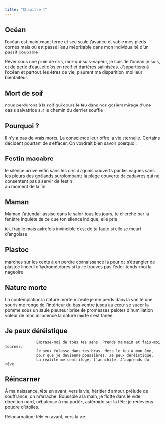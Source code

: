 ```yaml
---
title: "Chapitre 4"
---
```


## Océan ##

l’océan est maintenant terne et sec 
seule j’avance et sable mes pieds cornés 
mais où est passé l’eau 
méprisable dans mon individualité d’un passif coupable 


Rêver sous une pluie de cris, moi-qui-suis-vapeur, 
je suis de l’océan je suis, 
et de perle d’eau, et d’os en récif et d’artères salinisées. 
J’appartiens à l’océan et partout, 
les êtres de vie, 
pleurent ma disparition, moi leur bienfaiteur. 


## Mort de soif ## 

nous perdurons 
à la soif qui cours
le feu dans nos gosiers 
mirage d’une oasis salvatrice
sur le chemin du dernier souffle 


## Pourquoi ? ##

Il n’y a pas de vrais morts. 
La conscience leur offre la vie éternelle. 
Certains décident pourtant de s’effacer. 
On voudrait bien savoir pourquoi.


## Festin macabre ##

le silence arrive enfin
sans les cris d’agonis couverts par les vagues
sans les pleurs des goélands surplombants 
la plage couverte de cadavres
qui ne consentent pas 
à servir de festin  
au moment de la fin 


## Maman ##

Maman t’attendait 
assise dans le salon tous les jours, te cherche par la fenêtre 
inquiète de ce que ton silence indique, elle prie

ici, fragile mais autrefois invincible
c’est de ta faute si elle se meurt d’angoisse 


## Plastoc ##

marches sur les dents
à en perdre connaissance
la peur de s’étrangler de plastoc
linceul d’hydrométéores
si tu ne trouves pas l’éden
tends-moi la nageoire 


## Nature morte ##

La contemplation la nature morte m’avale 
je me perds dans la vanité
une souris me ronge de l’intérieur
du bas-ventre jusqu’au cœur 
se sucer la pomme 
sous un saule pleureur 
brise de promesses
pelotes d’humiliation 
voleur de mon innocence 
la nature morte s’est fanée 


## Je peux déréistique ##

                  Embrase-moi de tous tes sens. Prends ma main et fais-moi tourner. 
                  Je peux folasse dans tes bras. Mets le feu à mon âme, 
                  pour que je devienne poussières. Je peux déréistique. 
                  La réalité me centrifuge, t’annihile. J’apprends du rêve.  
                  
## Réincarner ##

À ma naissance, tête en avant, vers la vie, 
héritier d’amour, prélude de souffrance; 
on m’arrache. 
Boussole à la main, je flotte dans le vide, direction nord, 
nébuleuse à ma portée, astéroïde sur la tête; 
je redeviens poudre d’étoiles.   

Réincarnation; 
tête en avant, vers la vie. 




